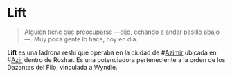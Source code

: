 # Lift

> Alguien tiene que preocuparse —dijo, echando a andar pasillo abajo—. Muy poca gente lo hace, hoy en día.

**Lift** es una ladrona reshi que operaba en la ciudad de #[Azimir](locations/azimir) ubicada en #[Azir](locations/azir) dentro de Roshar. Es una potenciadora perteneciente a la orden de los Dazantes del Filo, vinculada a Wyndle.
